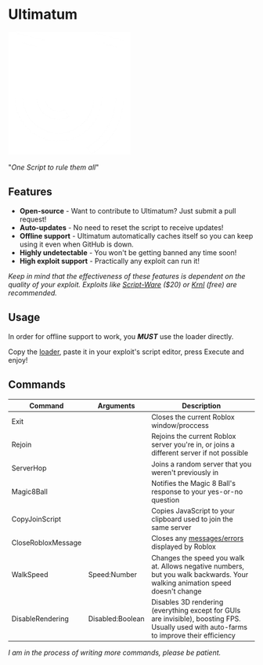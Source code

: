 # Ultimatum

[![Ultimatum Logo](https://raw.githubusercontent.com/Amourousity/Ultimatum/main/SmallLogo.png)](https://github.com/Amourousity/Ultimatum#Ultimatum)

"*One Script to rule them all*"

## Features

- **Open-source** - Want to contribute to Ultimatum? Just submit a pull request!
- **Auto-updates** - No need to reset the script to receive updates!
- **Offline support** - Ultimatum automatically caches itself so you can keep using it even when GitHub is down.
- **Highly undetectable** - You won't be getting banned any time soon!
- **High exploit support** - Practically any exploit can run it!

*Keep in mind that the effectiveness of these features is dependent on the quality of your exploit. Exploits like [Script-Ware](https://script-ware.com) ($20) or [Krnl](https://krnl.place) (free) are recommended.*

## Usage

In order for offline support to work, you ***MUST*** use the loader directly.

Copy the [loader](/Loader.lua), paste it in your exploit's script editor, press Execute and enjoy!

## Commands

Command|Arguments|Description
-|-|-
Exit| |Closes the current Roblox window/proccess
Rejoin| |Rejoins the current Roblox server you're in, or joins a different server if not possible
ServerHop| |Joins a random server that you weren't previously in
Magic8Ball| |Notifies the Magic 8 Ball's response to your yes-or-no question
CopyJoinScript| |Copies JavaScript to your clipboard used to join the same server
CloseRobloxMessage| |Closes any [messages/errors](https://roblox.fandom.com/wiki/Error) displayed by Roblox
WalkSpeed|Speed:Number |Changes the speed you walk at. Allows negative numbers, but you walk backwards. Your walking animation speed doesn't change
DisableRendering|Disabled:Boolean |Disables 3D rendering (everything except for GUIs are invisible), boosting FPS. Usually used with auto-farms to improve their efficiency

*I am in the process of writing more commands, please be patient.*

